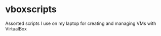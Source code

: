 vboxscripts
===========

Assorted scripts I use on my laptop for creating and managing VMs with VirtualBox
